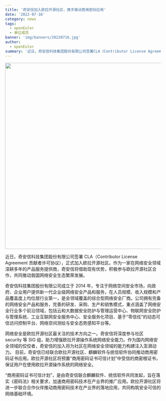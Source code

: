 ```yaml
---
title: '奇安信加入欧拉开源社区，携手推动商用密码应用'
date: '2022-07-16'
category: news
tags:
  - openEuler
  - 单位成员
banner: 'img/banners/20220716.jpg'
author:
  - openEuler
summary: '近日，奇安信科技集团股份有限公司签署CLA（Contributor License Agreement 贡献者许可协议），正式加入欧拉开源社区。'
---
```


<div style='text-align:center'> <img src="/img/news/20220716/20220716.jpg" width="600"> </div>

近日，奇安信科技集团股份有限公司签署 CLA（Contributor License Agreement 贡献者许可协议），正式加入欧拉开源社区。作为一家在网络安全领域深耕多年的产品服务提供商，奇安信将借助现有优势，积极参与欧拉开源社区合作，共同推动我国网络安全生态繁荣发展。

奇安信科技集团股份有限公司成立于 2014 年，专注于网络空间安全市场，向政府、企业用户提供新一代企业级网络安全产品和服务，在人员规模、收入规模和产品覆盖度上均位居行业第一，是全领域覆盖的综合型网络安全厂商。公司拥有完备的网络安全产品和服务，完善的研发、采购、生产和销售模式，重点涵盖了网络安全行业多个前沿领域，包括云和大数据安全防护与管理运营中心、物联网安全防护与管理系统、工业互联网安全服务中心、安全服务化项目、基于“零信任”的动态可信访问控制平台、网络空间测绘与安全态势感知平台等。

网络安全是欧拉开源社区最关注的技术方向之一。奇安信将深度参与社区 security 等 SIG 组，助力增强欧拉开源操作系统网络安全能力。作为国内网络安全领域的佼佼者，奇安信的加入将为社区在网络安全领域的能力构建注入澎湃动力。
目前，奇安信已经联合欧拉开源社区、麒麟软件与统信软件协同推动商用密码证书应用。欧拉开源社区将预置“商用密码证书可信计划”中受信的商密根证书，保证用户在使用欧拉开源操作系统的网络安全。

“商用密码证书可信计划”，是由奇安信联合麒麟软件、统信软件共同发起，旨在落实《密码法》相关要求，加速商用密码技术在产业界的推广应用。欧拉开源社区将进一步联合合作伙伴推动商用密码技术在产业界的落地应用，共同构筑安全可信的网络基础环境。
